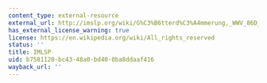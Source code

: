 ```yaml
---
content_type: external-resource
external_url: http://imslp.org/wiki/G%C3%B6tterd%C3%A4mmerung,_WWV_86D_(Wagner,_Richard)#tab4
has_external_license_warning: true
license: https://en.wikipedia.org/wiki/All_rights_reserved
status: ''
title: IMLSP
uid: b7581120-bc43-48a0-bd40-0ba8ddaaf416
wayback_url: ''
---
```

